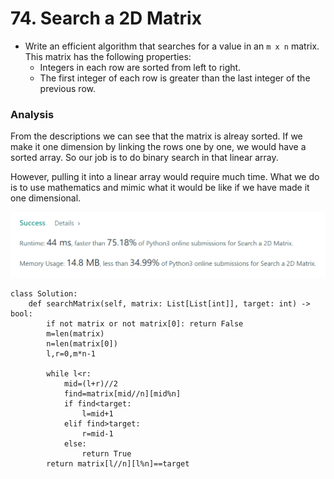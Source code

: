 # 74. Search a 2D Matrix

* Write an efficient algorithm that searches for a value in an `m x n` matrix. This matrix has the following properties:
  * Integers in each row are sorted from left to right.
  * The first integer of each row is greater than the last integer of the previous row.

### Analysis

From the descriptions we can see that the matrix is alreay sorted. If we make it one dimension by linking the rows one by one, we would have a sorted array. So our job is to do binary search in that linear array.&#x20;

However, pulling it into a linear array would require much time. What we do is to use mathematics and mimic what it would be like if we have made it one dimensional.&#x20;

![](<../.gitbook/assets/image (19) (1) (1) (1) (1) (1) (1) (1).png>)

```
class Solution:
    def searchMatrix(self, matrix: List[List[int]], target: int) -> bool:
        if not matrix or not matrix[0]: return False
        m=len(matrix)
        n=len(matrix[0])
        l,r=0,m*n-1
        
        while l<r:
            mid=(l+r)//2
            find=matrix[mid//n][mid%n]
            if find<target:
                l=mid+1
            elif find>target:
                r=mid-1
            else:
                return True
        return matrix[l//n][l%n]==target
```
